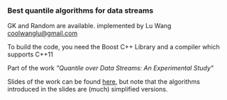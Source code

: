 ### Best quantile algorithms for data streams

GK and Random are available.
implemented by Lu Wang <coolwanglu@gmail.com>

To build the code, you need the Boost C++ Library and a compiler which supports C++11

Part of the work *"Quantile over Data Streams: An Experimental Study"*

Slides of the work can be found [here](https://speakerdeck.com/coolwanglu/quantiles-over-data-streams-an-experimental-study), but note that the algorithms introduced in the slides are (much) simplified versions.


